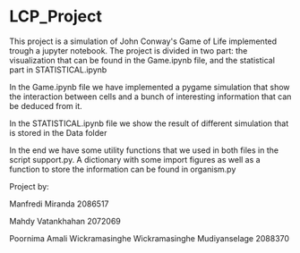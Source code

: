 # LCP_Project

This project is a simulation of John Conway's Game of Life implemented trough a jupyter notebook. 
The project is divided in two part: the visualization that can be found in the Game.ipynb file, and the statistical part in STATISTICAL.ipynb


In the Game.ipynb file we have implemented a pygame simulation that show the interaction between cells and a bunch of interesting information that can be deduced from it.

In the STATISTICAL.ipynb file we show the result of different simulation that is stored in the Data folder

In the end we have some utility functions that we used in both files in the script support.py. A dictionary with some import figures as well as a function to store the information can be found in organism.py


Project by:
<p>Manfredi Miranda 2086517</p>
<p>Mahdy Vatankhahan 2072069</p>
<p>Poornima Amali Wickramasinghe Wickramasinghe Mudiyanselage 2088370</p>
